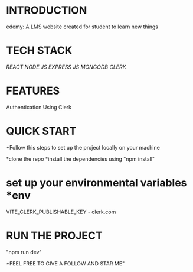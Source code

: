 # INTRODUCTION
edemy: A LMS website created for student to learn new things

# TECH STACK
*REACT*
*NODE.JS*
*EXPRESS JS*
*MONGODB*
*CLERK*

# FEATURES
Authentication Using Clerk

# QUICK START
*Follow this steps to set up the project locally on your machine

*clone the repo
*install the dependencies using "npm install"

# set up your environmental variables *env
VITE_CLERK_PUBLISHABLE_KEY - clerk.com


# RUN THE PROJECT
"npm run dev"

*FEEL FREE TO GIVE A FOLLOW AND STAR ME"  
